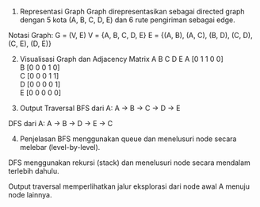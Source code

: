 1. Representasi Graph
Graph direpresentasikan sebagai directed graph dengan 5 kota (A, B, C, D, E) dan 6 rute pengiriman sebagai edge.

Notasi Graph:
G = (V, E)
V = {A, B, C, D, E}
E = {(A, B), (A, C), (B, D), (C, D), (C, E), (D, E)}

2. Visualisasi Graph dan Adjacency Matrix
      A B C D E
A [0 1 1 0 0]  
B [0 0 0 1 0]  
C [0 0 0 1 1]  
D [0 0 0 0 1]  
E [0 0 0 0 0]

3. Output Traversal
BFS dari A:
A → B → C → D → E

DFS dari A:
A → B → D → E → C

4. Penjelasan
BFS menggunakan queue dan menelusuri node secara melebar (level-by-level).

DFS menggunakan rekursi (stack) dan menelusuri node secara mendalam terlebih dahulu.

Output traversal memperlihatkan jalur eksplorasi dari node awal A menuju node lainnya.
